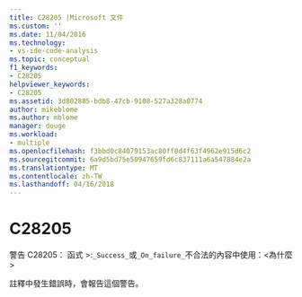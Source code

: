 ```yaml
---
title: C28205 |Microsoft 文件
ms.custom: ''
ms.date: 11/04/2016
ms.technology:
- vs-ide-code-analysis
ms.topic: conceptual
f1_keywords:
- C28205
helpviewer_keywords:
- C28205
ms.assetid: 3d802885-bdb8-47cb-9108-527a328a0774
author: mikeblome
ms.author: mblome
manager: douge
ms.workload:
- multiple
ms.openlocfilehash: f3bbd0c84079153ac80ff8d4f63f4962e915d6c2
ms.sourcegitcommit: 6a9d5bd75e50947659fd6c837111a6a547884e2a
ms.translationtype: MT
ms.contentlocale: zh-TW
ms.lasthandoff: 04/16/2018
---
```

# <a name="c28205"></a>C28205
警告 C28205： 函式 >:`_Success_`或`_On_failure_`不合法的內容中使用：\<為什麼 >  
  
 註釋中發生錯誤時，會報告這個警告。